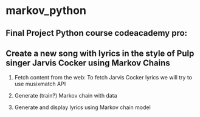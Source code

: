# markov_python

## Final Project Python course codeacademy pro:
## Create a new song with lyrics in the style of Pulp singer Jarvis Cocker using Markov Chains

1. Fetch content from the web:
To fetch Jarvis Cocker lyrics we will try to use musixmatch API

2. Generate (train?) Markov chain with data

3. Generate and display lyrics using Markov chain model